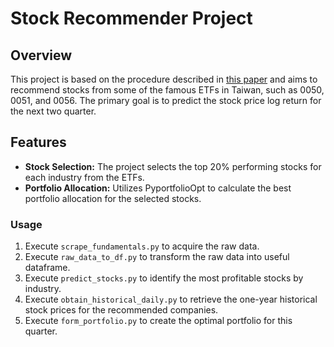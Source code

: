 # Stock Recommender Project

## Overview

This project is based on the procedure described in [this paper](https://ieeexplore.ieee.org/document/8456121)
and aims to recommend stocks from some of the famous ETFs in Taiwan, such as 0050, 0051, and 0056.
The primary goal is to predict the stock price log return for the next two quarter.

## Features

- **Stock Selection:** The project selects the top 20% performing stocks for each industry from the ETFs.
- **Portfolio Allocation:** Utilizes PyportfolioOpt to calculate the best portfolio allocation for the selected stocks.

### Usage

1. Execute `scrape_fundamentals.py` to acquire the raw data.
2. Execute `raw_data_to_df.py` to transform the raw data into useful dataframe.
3. Execute `predict_stocks.py` to identify the most profitable stocks by industry.
4. Execute `obtain_historical_daily.py` to retrieve the one-year historical stock prices for the recommended companies.
5. Execute `form_portfolio.py` to create the optimal portfolio for this quarter.
